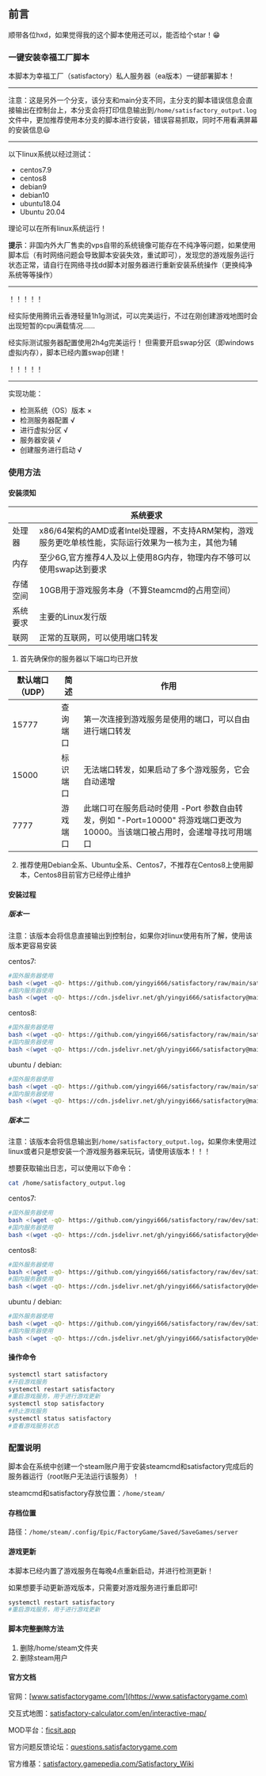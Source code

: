 ## 前言

顺带各位hxd，如果觉得我的这个脚本使用还可以，能否给个star！😁

### 一键安装幸福工厂脚本

本脚本为幸福工厂（satisfactory）私人服务器（ea版本）一键部署脚本！

---

注意：这是另外一个分支，该分支和main分支不同，主分支的脚本错误信息会直接输出在控制台上，本分支会将打印信息输出到`/home/satisfactory_output.log`文件中，更加推荐使用本分支的脚本进行安装，错误容易抓取，同时不用看满屏幕的安装信息😃

---

以下linux系统以经过测试：

* centos7.9
* centos8
* debian9
* debian10
* ubuntu18.04
* Ubuntu 20.04

理论可以在所有linux系统运行！

**提示**：非国内外大厂售卖的vps自带的系统镜像可能存在不纯净等问题，如果使用脚本后（有时网络问题会导致脚本安装失效，重试即可），发现您的游戏服务运行状态正常，请自行在网络寻找dd脚本对服务器进行重新安装系统操作（更换纯净系统等等操作）

***

！！！！！

经实际使用腾讯云香港轻量1h1g测试，可以完美运行，不过在刚创建游戏地图时会出现短暂的cpu满载情况......

经实际测试服务器配置使用2h4g完美运行！
但需要开启swap分区（即windows虚拟内存），脚本已经内置swap创建！

！！！！！

***

实现功能：

* 检测系统（OS）版本 ×
* 检测服务器配置 √
* 进行虚拟分区  √
* 服务器安装  √
* 创建服务进行启动  √

### 使用方法

#### 安装须知

|        |                                           系统要求                                              |
|--------|------------------------------------------------------------------------------------------------|
|处理器  |x86/64架构的AMD或者Intel处理器，不支持ARM架构，游戏服务更吃单核性能，实际运行效果为一核为主，其他为辅   |
|内存    |至少6G,官方推荐4人及以上使用8G内存，物理内存不够可以使用swap达到要求                                 |
|存储空间|10GB用于游戏服务本身（不算Steamcmd的占用空间）                                                     |
|系统要求|主要的Linux发行版                                                                                |
|联网    |正常的互联网，可以使用端口转发                                                                    |

1. 首先确保你的服务器以下端口均已开放

|默认端口（UDP）|简述|作用|
|--------------|----|---|
|15777|查询端口   |第一次连接到游戏服务是使用的端口，可以自由进行端口转发|
|15000|标识端口   |无法端口转发，如果启动了多个游戏服务，它会自动递增|
|7777 |游戏端口   |此端口可在服务启动时使用 -Port 参数自由转发，例如 "-Port=10000" 将游戏端口更改为 10000。当该端口被占用时，会递增寻找可用端口|

2. 推荐使用Debian全系、Ubuntu全系、Centos7，不推荐在Centos8上使用脚本，Centos8目前官方已经停止维护

#### 安装过程

##### 版本一

注意：该版本会将信息直接输出到控制台，如果你对linux使用有所了解，使用该版本更容易安装

centos7:

```bash
#国外服务器使用
bash <(wget -qO- https://github.com/yingyi666/satisfactory/raw/main/satisfactory_c7.sh)
#国内服务器使用
bash <(wget -qO- https://cdn.jsdelivr.net/gh/yingyi666/satisfactory@main/satisfactory_c7.sh)
```

centos8:

```bash
#国外服务器使用
bash <(wget -qO- https://github.com/yingyi666/satisfactory/raw/main/satisfactory_c8.sh)
#国内服务器使用
bash <(wget -qO- https://cdn.jsdelivr.net/gh/yingyi666/satisfactory@main/satisfactory_c8.sh)
```

ubuntu / debian:

```bash
#国外服务器使用
bash <(wget -qO- https://github.com/yingyi666/satisfactory/raw/main/satisfactory_d.sh)
#国内服务器使用
bash <(wget -qO- https://cdn.jsdelivr.net/gh/yingyi666/satisfactory@main/satisfactory_d.sh)
```

##### 版本二

注意：该版本会将信息输出到`/home/satisfactory_output.log`，如果你未使用过linux或者只是想安装一个游戏服务器来玩玩，请使用该版本！！！

想要获取输出日志，可以使用以下命令：

```bash
cat /home/satisfactory_output.log
```

centos7:

```bash
#国外服务器使用
bash <(wget -qO- https://github.com/yingyi666/satisfactory/raw/dev/satisfactory_c7.sh)
#国内服务器使用
bash <(wget -qO- https://cdn.jsdelivr.net/gh/yingyi666/satisfactory@dev/satisfactory_c7.sh)
```

centos8:

```bash
#国外服务器使用
bash <(wget -qO- https://github.com/yingyi666/satisfactory/raw/dev/satisfactory_c8.sh)
#国内服务器使用
bash <(wget -qO- https://cdn.jsdelivr.net/gh/yingyi666/satisfactory@dev/satisfactory_c8.sh)
```

ubuntu / debian:

```bash
#国外服务器使用
bash <(wget -qO- https://github.com/yingyi666/satisfactory/raw/dev/satisfactory_d.sh)
#国内服务器使用
bash <(wget -qO- https://cdn.jsdelivr.net/gh/yingyi666/satisfactory@dev/satisfactory_d.sh)
```


#### 操作命令

```bash
systemctl start satisfactory
#开启游戏服务
systemctl restart satisfactory
#重启游戏服务，用于进行游戏更新
systemctl stop satisfactory
#终止游戏服务
systemctl status satisfactory
#查看游戏服务状态
```

### 配置说明

脚本会在系统中创建一个steam账户用于安装steamcmd和satisfactory完成后的服务器运行（root账户无法运行该服务）！

steamcmd和satisfactory存放位置：`/home/steam/`

#### 存档位置

路径：`/home/steam/.config/Epic/FactoryGame/Saved/SaveGames/server`

#### 游戏更新

本脚本已经内置了游戏服务在每晚4点重新启动，并进行检测更新！

如果想要手动更新游戏版本，只需要对游戏服务进行重启即可!

```bash
systemctl restart satisfactory
#重启游戏服务，用于进行游戏更新
```

#### 脚本完整删除方法

1. 删除/home/steam文件夹
2. 删除steam用户

#### 官方文档

官网：[www.satisfactorygame.com/](https://www.satisfactorygame.com)

交互式地图：[satisfactory-calculator.com/en/interactive-map/](https://satisfactory-calculator.com/en/interactive-map/)

MOD平台：[ficsit.app](https://ficsit.app)

官方问题反馈论坛：[questions.satisfactorygame.com](https://questions.satisfactorygame.com/)

官方维基：[satisfactory.gamepedia.com/Satisfactory_Wiki](https://satisfactory.gamepedia.com/Satisfactory_Wiki)
